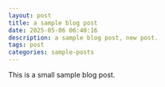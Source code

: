 ```yaml
---
layout: post
title: a sample blog post
date: 2025-05-06 06:40:16
description: a sample blog post, new post.
tags: post
categories: sample-posts
---
```


This is a small sample blog post. 

